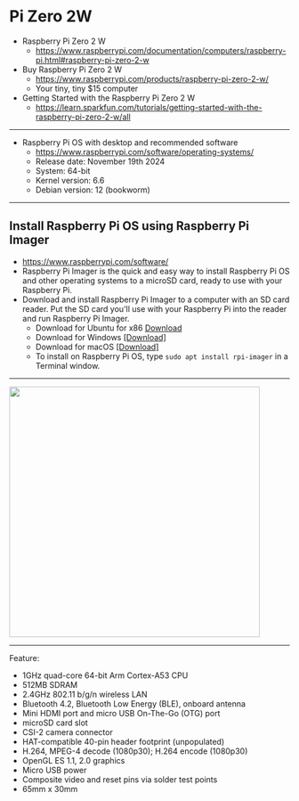 # Pi Zero 2W


* Raspberry Pi Zero 2 W
    * https://www.raspberrypi.com/documentation/computers/raspberry-pi.html#raspberry-pi-zero-2-w
* Buy Raspberry Pi Zero 2 W
   * https://www.raspberrypi.com/products/raspberry-pi-zero-2-w/
   * Your tiny, tiny $15 computer
* Getting Started with the Raspberry Pi Zero 2 W
  * https://learn.sparkfun.com/tutorials/getting-started-with-the-raspberry-pi-zero-2-w/all

---
* Raspberry Pi OS with desktop and recommended software
   * https://www.raspberrypi.com/software/operating-systems/
   * Release date: November 19th 2024
   * System: 64-bit
   * Kernel version: 6.6
   * Debian version: 12 (bookworm)


---
## Install Raspberry Pi OS using Raspberry Pi Imager

* https://www.raspberrypi.com/software/
* Raspberry Pi Imager is the quick and easy way to install Raspberry Pi OS and other operating systems to a microSD card, ready to use with your Raspberry Pi.
* Download and install Raspberry Pi Imager to a computer with an SD card reader. Put the SD card you'll use with your Raspberry Pi into the reader and run Raspberry Pi Imager.
   * Download for Ubuntu for x86 [Download](https://downloads.raspberrypi.org/imager/imager_latest_amd64.deb)
   * Download for Windows [[Download]](https://downloads.raspberrypi.org/imager/imager_latest.exe)
   * Download for macOS [[Download]](https://downloads.raspberrypi.org/imager/imager_latest.dmg)
   * To install on Raspberry Pi OS, type ```sudo apt install rpi-imager``` in a Terminal window.
 
---
<img src="https://github.com/user-attachments/assets/07892213-629c-4bc7-9d8b-1c7af61daa58" width=450>


---
Feature:
* 1GHz quad-core 64-bit Arm Cortex-A53 CPU
* 512MB SDRAM
* 2.4GHz 802.11 b/g/n wireless LAN
* Bluetooth 4.2, Bluetooth Low Energy (BLE), onboard antenna
* Mini HDMI port and micro USB On-The-Go (OTG) port
* microSD card slot
* CSI-2 camera connector
* HAT-compatible 40-pin header footprint (unpopulated)
* H.264, MPEG-4 decode (1080p30); H.264 encode (1080p30)
* OpenGL ES 1.1, 2.0 graphics
* Micro USB power
* Composite video and reset pins via solder test points
* 65mm x 30mm
